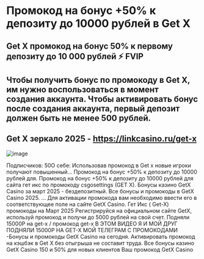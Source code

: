 # Промокод на бонус +50% к депозиту до 10000 рублей в Get X

## Get X промокод на бонус 50% к первому депозиту до 10 000 рублей ⚡️ FVIP
## Чтобы получить бонус по промокоду в Get X, им нужно воспользоваться в момент создания аккаунта. Чтобы активировать бонус после создания аккаунта, первый депозит должен быть не менее 500 рублей.

## Get X зеркало 2025 - https://linkcasino.ru/get-x

![image](https://github.com/user-attachments/assets/7031d35c-9f17-4417-8a7e-8e1f6225db06)



Подписчиков: 50О себе: Использовав промокод в Get x новые игроки получают повышенный... Промокод на бонус +50% к депозиту до 10000 рублей для. Промокод на бонус +50% к депозиту до 10000 рублей для сайта гет икс по промокоду csgosettings (GET X). Бонусы казино GetX Casino за март 2025 - бездепозитный. Все бонусы и промокоды в GetX Casino 2025. ... Для активации промокода вам необходимо ввести его в соответствующее поле на сайте GetX Casino. Гет Икс ( Get-X) промокоды на Март 2025 Регистрируйся на официальном сайте GetX, используй промокод и получи до 5000 рублей на свой счет.
Подняли 15000Р на get-x / промокод get-x В ЭТОМ ВИДЕО Я И МОЙ ДРУГ ПОДНЯЛИ 15000Р НА GET-X МОЙ ТЕЛЕГРАМ С ПРОМОКОДАМИ -Бонусы и промокоды GetX Casino на сегодня. Активировать промокод на кэшбэк в Get X без отыгрыша не составит труда. Все бонусы казино GetX Casino 150 и 50% для новых клиентов Ваш промокод GetX Casino
